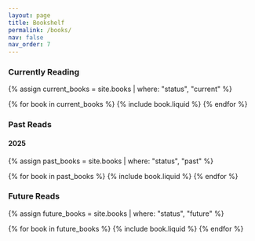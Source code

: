 ```yaml
---
layout: page
title: Bookshelf
permalink: /books/
nav: false
nav_order: 7
---
```


### Currently Reading

{% assign current_books = site.books | where: "status", "current" %}

<div class="books">
  {% for book in current_books %}
    {% include book.liquid %}
  {% endfor %}
</div>

### Past Reads

#### 2025

{% assign past_books = site.books | where: "status", "past" %}

<div class="books">
  {% for book in past_books %}
    {% include book.liquid %}
  {% endfor %}
</div>

### Future Reads

{% assign future_books = site.books | where: "status", "future" %}

<div class="books">
  {% for book in future_books %}
    {% include book.liquid %}
  {% endfor %}
</div>
